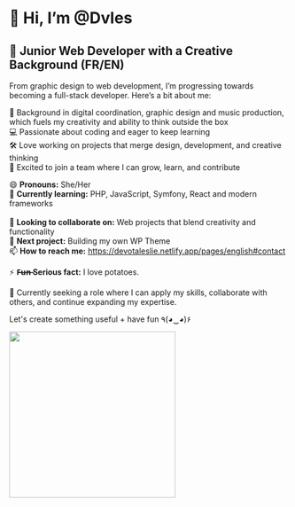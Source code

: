 # 👋 Hi, I’m @Dvles  

## 🚀 Junior Web Developer with a Creative Background  (FR/EN)

From graphic design to web development, I’m progressing towards becoming a full-stack developer. Here’s a bit about me:  

🎨 Background in digital coordination, graphic design and music production, which fuels my creativity and ability to think outside the box  <br> 
💻 Passionate about coding and eager to keep learning  <br> 
🛠️ Love working on projects that merge design, development, and creative thinking  <br> 
🤝 Excited to join a team where I can grow, learn, and contribute  <br> 

😄 **Pronouns:** She/Her <br>
🌱 **Currently learning:** PHP, JavaScript, Symfony, React and modern frameworks <br>  
💞️ **Looking to collaborate on:** Web projects that blend creativity and functionality  <br>
🚀 **Next project:** Building my own WP Theme <br>
📫 **How to reach me:** https://devotaleslie.netlify.app/pages/english#contact <br>

⚡ **F̶u̶n̶  Serious fact:** I love potatoes.

🚀 Currently seeking a role where I can apply my skills, collaborate with others, and continue expanding my expertise.  

Let's create something useful + have fun ٩(◕‿◕)۶  

<img src="https://s3.gifyu.com/images/bbm7G.gif" width="300px">
